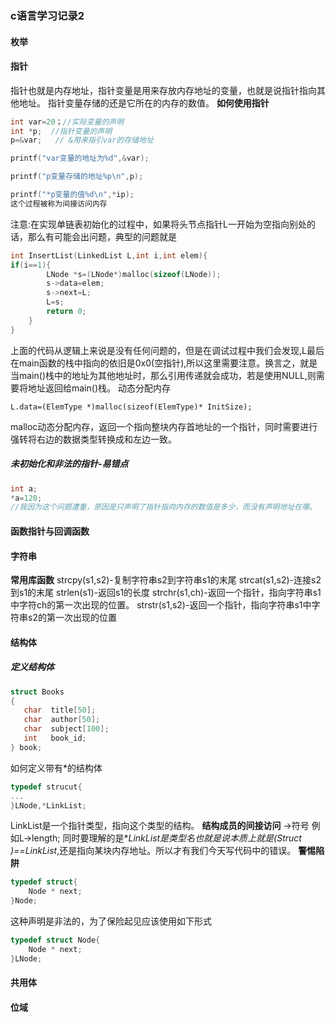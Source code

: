 ### c语言学习记录2

#### 枚举

#### 指针

指针也就是内存地址，指针变量是用来存放内存地址的变量，也就是说指针指向其他地址。
指针变量存储的还是它所在的内存的数值。
**如何使用指针**

```c
int var=20；//实际变量的声明
int *p;  //指针变量的声明
p=&var;   // &用来指引var的存储地址

printf("var变量的地址为%d",&var);

printf("p变量存储的地址%p\n",p);

printf("*p变量的值%d\n",*ip);
这个过程被称为间接访问内存
```

注意:在实现单链表初始化的过程中，如果将头节点指针L一开始为空指向别处的话，那么有可能会出问题，典型的问题就是

```c
int InsertList(LinkedList L,int i,int elem){
if(i==1){
        LNode *s=(LNode*)malloc(sizeof(LNode));
        s->data=elem;
        s->next=L;
        L=s;
        return 0;
    }
}
```

上面的代码从逻辑上来说是没有任何问题的，但是在调试过程中我们会发现,L最后在main函数的栈中指向的依旧是0x0(空指针),所以这里需要注意。换言之，就是当main()栈中的地址为其他地址时，那么引用传递就会成功，若是使用NULL,则需要将地址返回给main()栈。
动态分配内存

```
L.data=(ElemType *)malloc(sizeof(ElemType)* InitSize);
```

malloc动态分配内存，返回一个指向整块内存首地址的一个指针，同时需要进行强转将右边的数据类型转换成和左边一致。

##### 未初始化和非法的指针-易错点

```c
int a;
*a=120;
//我因为这个问题遭重，原因是只声明了指针指向内存的数值是多少，而没有声明地址在哪。
```

#### 函数指针与回调函数

#### 字符串

**常用库函数**
strcpy(s1,s2)-复制字符串s2到字符串s1的末尾
strcat(s1,s2)-连接s2到s1的末尾
strlen(s1)-返回s1的长度
strchr(s1,ch)-返回一个指针，指向字符串s1中字符ch的第一次出现的位置。
strstr(s1,s2)-返回一个指针，指向字符串s1中字符串s2的第一次出现的位置

#### 结构体

##### 定义结构体

```c
struct Books
{
   char  title[50];
   char  author[50];
   char  subject[100];
   int   book_id;
} book;
```

如何定义带有*的结构体

```c
typedef strucut{
...
}LNode,*LinkList;
```

LinkList是一个指针类型，指向这个类型的结构。
**结构成员的间接访问**
->符号
例如L->length;
同时要理解的是**LinkList是类型名也就是说本质上就是(Struct *)==LinkList**,还是指向某块内存地址。所以才有我们今天写代码中的错误。
**警惕陷阱**

```c
typedef struct{
	Node * next;
}Node;
```

这种声明是非法的，为了保险起见应该使用如下形式

```c
typedef struct Node{
	Node * next;
}LNode;
```

#### 共用体
#### 位域